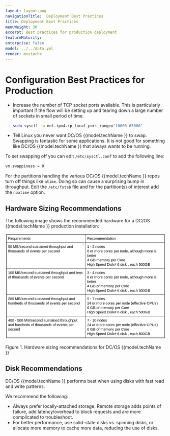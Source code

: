 ```yaml
---
layout: layout.pug
navigationTitle:  Deployment Best Practices
title: Deployment Best Practices
menuWeight: 30
excerpt: Best practices for production deployment
featureMaturity:
enterprise: false
model: ../../data.yml
render: mustache
---
```


# Configuration Best Practices for Production

- Increase the number of TCP socket ports available. This is particularly important if the flow will be setting up and tearing down a large number of sockets in small period of time.

    ``` bash
    sudo sysctl -w net.ipv4.ip_local_port_range="10000 65000"
    ```

- Tell Linux you never want DC/OS {{model.techName }} to swap. Swapping is fantastic for some applications. It is not good for something like DC/OS {{model.techName }} that always wants to be running.

To set swapping off you can edit `/etc/sysctl.conf` to add the following line:

```bash
vm.swappiness = 0
```
For the partitions handling the various DC/OS {{model.techName }} repos turn off things like `atime`. Doing so can cause a surprising bump in throughput. Edit the `/etc/fstab` file and for the partition(s) of interest add the `noatime` option.

## Hardware Sizing Recommendations

The following image shows the recommended hardware for a DC/OS {{model.techName }} production installation:

![Hardware Recommendation](../img/HardwareRecommendation.png)

Figure 1. Hardware sizing recommendations for DC/OS {{model.techName }}

## Disk Recommendations

DC/OS {{model.techName }} performs best when using disks with fast read and write patterns.

We recommend the following:

- Always prefer locally-attached storage. Remote storage adds points of failure, add latency/overhead to block requests and are more complicated to troubleshoot.  
- For better performance, use solid-state disks vs. spinning disks, or allocate more memory to cache more data, reducing the use of disks.
